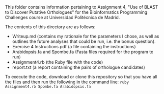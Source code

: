 This folder contains information pertaining to Assignment 4, "Use of BLAST to Discover Putative Orthologues" for the Bioinformatics Programming Challenges course at Universidad Politécnica de Madrid.  

The contents of this directory are as follows:

- Writeup.md (contains my rationale for the parameters I chose, as well as outlines the future analyses that could be run, i.e. the bonus question).
- Exercise 4 Instructions.pdf (a file containing the instructions)
- Arabidopsis.fa and Spombe.fa (Fasta files required for the program to run)
- Assignment4.rb (the Ruby file with the code)
- report.txt (a report containing the pairs of orthologue candidates)

To execute the code, download or clone this repository so that you have all the files and then run the following in the command line: `ruby Assignment4.rb Spombe.fa Arabidopsis.fa`
